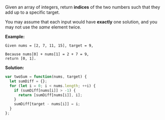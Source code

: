 Given an array of integers, return **indices** of the two numbers such that they add up to a specific target.

You may assume that each input would have **exactly** one solution, and you may not use the _same_ element twice.

**Example:**

```
Given nums = [2, 7, 11, 15], target = 9,

Because nums[0] + nums[1] = 2 + 7 = 9,
return [0, 1].
```

**Solution:**

```js
var twoSum = function(nums, target) {
  let sumDiff = {};
  for (let i = 0; i < nums.length; ++i) {
    if (sumDiff[nums[i]] > -1) {
      return [sumDiff[nums[i]], i];
    }
    sumDiff[target - nums[i]] = i;
  }
};
```
